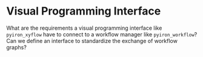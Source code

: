 # Visual Programming Interface
What are the requirements a visual programming interface like `pyiron_xyflow` have to connect to a workflow manager like `pyiron_workflow`? Can we define an interface to standardize the exchange of workflow graphs?
